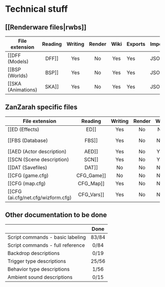 # Technical stuff
## [[Renderware files|rwbs]]

| File extension | Reading | Writing | Render | Wiki | Exports | Imports |
|----------------|:-------:|:-------:|:------:|:----:|---------|---------|
| [[DFF (Models)|DFF]]     | Yes | No | Yes | Yes | JSON | None |
| [[BSP (Worlds)|BSP]]     | Yes | No | Yes | Yes | JSON | None |
| [[SKA (Animations)|SKA]] | Yes | No | Yes | Yes | JSON | None |

## ZanZarah specific files

| File extension | Reading | Writing | Render | Wiki | Exports | Imports |
|----------------|:-------:|:-------:|:------:|:----:|---------|---------|
| [[ED (Effects)|ED]]             | Yes | No | No  | No  | JSON | None |
| [[FBS (Database)|FBS]]          | Yes | No | N/A | Yes | JSON, SQLite | None |
| [[AED (Actor description)|AED]] | Yes | No | Yes | No  | JSON | None |
| [[SCN (Scene description)|SCN]] | Yes | No | Yes | Partly  | JSON | None |
| [[DAT (Savefiles)|DAT]]         | No  | No | N/A | Yes  | None | None |
| [[CFG (game.cfg)|CFG_Game]]     | No  | No | N/A | No | None | None |
| [[CFG (map.cfg)|CFG_Map]]       | Yes | No | N/A | Yes | JSON | None |
| [[CFG (ai.cfg/net.cfg/wizform.cfg)|CFG_Vars]] | Yes | No | N/A | Yes | JSON | None |

## Other documentation to be done

|                | Done  |
|----------------|:-----:|
| Script commands - basic labeling | 83/84 |
| Script commands - full reference |  0/84 |
| Backdrop descriptions            |  0/19 |
| Trigger type descriptions        | 25/56 |
| Behavior type descriptions      |  1/56 |
| Ambient sound descriptions       |  0/15 |
